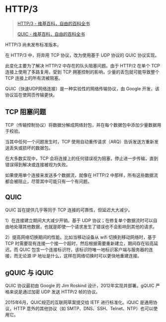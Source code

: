 # HTTP/3

> [HTTP/3 \- 维基百科，自由的百科全书](https://zh.wikipedia.org/wiki/HTTP/3)
>
> [QUIC \- 维基百科，自由的百科全书](https://zh.wikipedia.org/wiki/QUIC)

HTTP/3 尚未发布标准版本。

在 HTTP/3 中，将弃用 TCP 协议，改为使用基于 UDP 协议的 QUIC 协议实现。

此变化主要为了解决 HTTP/2 中存在的队头阻塞问题。由于 HTTP/2 在单个 TCP 连接上使用了多路复用，受到 TCP 拥塞控制的影响，少量的丢包就可能导致整个 TCP 连接上的所有流被阻塞。

QUIC（快速UDP网络连接）是一种实验性的网络传输协议，由 Google 开发，该协议旨在使网页传输更快。

## TCP 阻塞问题

TCP（传输控制协议）将数据分解成网络封包，并在每个数据包中添加少量数据用于校验。

当其中任何一个问题发生时，TCP 使用自动重传请求（ARQ）告诉发送方重新发送丢失或损坏的数据包。

在大多数实现中，TCP 会将连接上的任何错误视为阻塞，停止进一步传输，直到错误得到解决或连接被视为失败。

如果使用单个连接来发送多个数据流，就像在 HTTP/2 中那样，所有这些数据流都会被阻止，尽管其中可能只有一个有问题。

## QUIC

QUIC 旨在提供几乎等同于 TCP 连接的可靠性，但延迟大大减少。

1）在连接建立期间大大减少开销。基于 UDP 协议；在修复单个数据流时可以自由地处理其他数据，也就是即使一个请求发生了错误也不会影响到其他的请求。

2）提高网络切换期间的性能。比如当移动设备从 wifi 切换到移动网络时，基于 TCP 时需要现有连接一个接一个超时，然后根据需要重新建立，期间存在较高延迟。而 QUIC 包含一个连接标识符，该标识符唯一地标识客户端与服务器的连接，而无论源 IP 地址是什么，这样在网络切换时可以更快地重建连接。

## gQUIC 与 iQUIC

QUIC 协议最初由 Google 的 Jim Roskind 设计，2012年实现并部署。gQUIC 严格来说是通过加密 UDP 发送 HTTP/2 帧的协议。

2015年6月，QUIC规范的互联网草案提交给 IETF 进行标准化。iQUIC 是通用协议，HTTP 意外的其他协议（如 SMTP、DNS、SSH、Telnet、NTP）也可以使用它。

